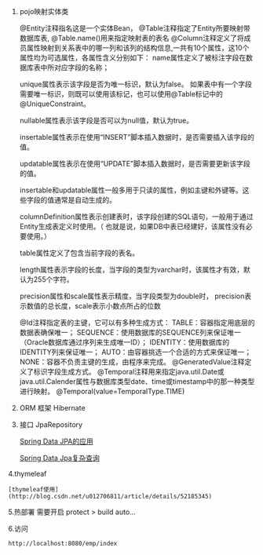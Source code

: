 1. pojo映射实体类

    @Entity注释指名这是一个实体Bean，
    @Table注释指定了Entity所要映射带数据库表,
    @Table.name()用来指定映射表的表名 
    @Column注释定义了将成员属性映射到关系表中的哪一列和该列的结构信息,一共有10个属性，这10个属性均为可选属性，各属性含义分别如下：
    name属性定义了被标注字段在数据库表中所对应字段的名称；

    unique属性表示该字段是否为唯一标识，默认为false。
    如果表中有一个字段需要唯一标识，则既可以使用该标记，也可以使用@Table标记中的@UniqueConstraint。

    nullable属性表示该字段是否可以为null值，默认为true。

    insertable属性表示在使用“INSERT”脚本插入数据时，是否需要插入该字段的值。

    updatable属性表示在使用“UPDATE”脚本插入数据时，是否需要更新该字段的值。

    insertable和updatable属性一般多用于只读的属性，例如主键和外键等。这些字段的值通常是自动生成的。

    columnDefinition属性表示创建表时，该字段创建的SQL语句，一般用于通过Entity生成表定义时使用。（
    也就是说，如果DB中表已经建好，该属性没有必要使用。）

    table属性定义了包含当前字段的表名。 

    length属性表示字段的长度，当字段的类型为varchar时，该属性才有效，默认为255个字符。

    precision属性和scale属性表示精度，当字段类型为double时，
    precision表示数值的总长度，scale表示小数点所占的位数

    @Id注释指定表的主键，它可以有多种生成方式： 
    TABLE：容器指定用底层的数据表确保唯一； 
    SEQUENCE：使用数据库的SEQUENCE列来保证唯一（Oracle数据库通过序列来生成唯一ID）； 
    IDENTITY：使用数据库的IDENTITY列来保证唯一； 
    AUTO：由容器挑选一个合适的方式来保证唯一； 
    NONE：容器不负责主键的生成，由程序来完成。 
    @GeneratedValue注释定义了标识字段生成方式。 
    @Temporal注释用来指定java.util.Date或java.util.Calender属性与数据库类型date、time或timestamp中的那一种类型进行映射。 
    @Temporal(value=TemporalType.TIME)


2. ORM 框架 Hibernate  

3. 接口 JpaRepository

    [Spring Data JPA的应用](https://www.cnblogs.com/Java-dzz/p/6337300.html)

    [Spring Data Jpa复杂查询](https://blog.csdn.net/qq_36144258/article/details/80298354)

4.thymeleaf

    [thymeleaf使用](http://blog.csdn.net/u012706811/article/details/52185345)

5.热部署 需要开启 protect > build auto...

6.访问

    http://localhost:8080/emp/index





